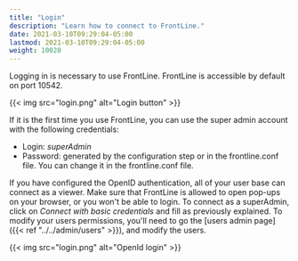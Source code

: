 ```yaml
---
title: "Login"
description: "Learn how to connect to FrontLine."
date: 2021-03-10T09:29:04-05:00
lastmod: 2021-03-10T09:29:04-05:00
weight: 10020
---
```


Logging in is necessary to use FrontLine. FrontLine is accessible by default on port 10542.

{{< img src="login.png" alt="Login button" >}}

If it is the first time you use FrontLine, you can use the super admin account with the following credentials:

- Login: *superAdmin*
- Password: generated by the configuration step or in the frontline.conf file. You can change it in the frontline.conf file.

If you have configured the OpenID authentication, all of your user base can connect as a viewer. Make sure that FrontLine is allowed to open pop-ups on your browser, or you won't be able to login.
To connect as a superAdmin, click on *Connect with basic credentials* and fill as previously explained. To modify your users permissions, you'll need to go the [users admin page]({{< ref "../../admin/users" >}}), and modify the users.

{{< img src="login.png" alt="OpenId login" >}}
